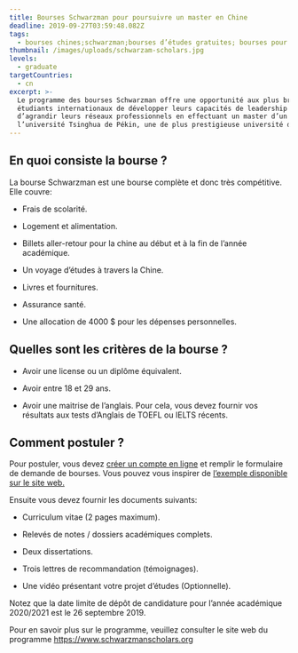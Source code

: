 ```yaml
---
title: Bourses Schwarzman pour poursuivre un master en Chine
deadline: 2019-09-27T03:59:48.082Z
tags:
  - bourses chines;schwarzman;bourses d’études gratuites; bourses pour congolais
thumbnail: /images/uploads/schwarzam-scholars.jpg
levels:
  - graduate
targetCountries:
  - cn
excerpt: >-
  Le programme des bourses Schwarzman offre une opportunité aux plus brillants
  étudiants internationaux de développer leurs capacités de leadership ainsi que
  d’agrandir leurs réseaux professionnels en effectuant un master d’un an à
  l’université Tsinghua de Pékin, une de plus prestigieuse université de Chine.
---
```


## En quoi consiste la bourse ?

La bourse Schwarzman est une bourse complète et donc très compétitive. Elle
couvre:

- Frais de scolarité.

- Logement et alimentation.

- Billets aller-retour pour la chine au début et à la fin de l’année
  académique.

- Un voyage d’études à travers la Chine.

- Livres et fournitures.

- Assurance santé.

- Une allocation de 4000 \$ pour les dépenses personnelles.

## Quelles sont les critères de la bourse ?

- Avoir une license ou un diplôme équivalent.

- Avoir entre 18 et 29 ans.

- Avoir une maitrise de l’anglais. Pour cela, vous devez fournir vos résultats
  aux tests d’Anglais de TOEFL ou IELTS récents.

## Comment postuler ?

Pour postuler, vous devez <a
  href="https://www.schwarzmanscholars.org/admissions/application/"
  rel="noopener noreferrer" target="_blank">créer un compte en ligne</a> et
remplir le formulaire de demande de bourses. Vous pouvez vous inspirer de <a
  href="https://www.schwarzmanscholars.org/wp-content/uploads/2019/04/Schwarzman-Scholars-Sample-Application-2019.pdf"
  target="_blank" rel="noopener noreferrer">l’exemple disponible sur le site
web.</a>

Ensuite vous devez fournir les documents suivants:

- Curriculum vitae (2 pages maximum).

- Relevés de notes / dossiers académiques complets.

- Deux dissertations.

- Trois lettres de recommandation (témoignages).

- Une vidéo présentant votre projet d’études (Optionnelle).

Notez que la date limite de dépôt de candidature pour l’année académique
2020/2021 est le 26 septembre 2019.

Pour en savoir plus sur le programme, veuillez consulter le site web du
programme <a href="https://www.schwarzmanscholars.org/about/" target="_blank"
  rel="noopener noreferrer">https://www.schwarzmanscholars.org</a>
